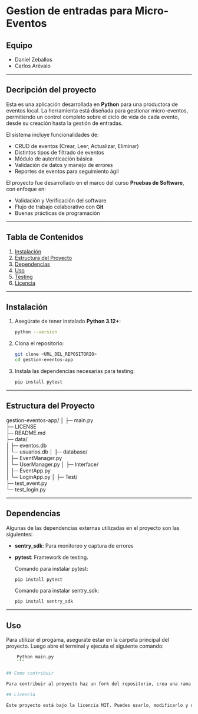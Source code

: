 # Gestion de entradas para Micro-Eventos 

## Equipo 
- Daniel Zeballos 
- Carlos Arévalo 

---

## Decripción del proyecto 
Esta es una aplicación desarrollada en **Python** para una productora de eventos local. La herramienta está diseñada para gestionar micro-eventos, permitiendo un control completo sobre el ciclo de vida de cada evento, desde su creación hasta la gestión de entradas.

El sistema incluye funcionalidades de:
- CRUD de eventos (Crear, Leer, Actualizar, Eliminar)
- Distintos tipos de filtrado de eventos
- Módulo de autenticación básica
- Validación de datos y manejo de errores
- Reportes de eventos para seguimiento ágil

El proyecto fue desarrollado en el marco del curso **Pruebas de Software**, con enfoque en:
- Validación y Verificación del software
- Flujo de trabajo colaborativo con **Git**
- Buenas prácticas de programación

---

## Tabla de Contenidos
1. [Instalación](#instalación)  
2. [Estructura del Proyecto](#estructura-del-proyecto)  
3. [Dependencias](#dependencias)  
4. [Uso](#uso)  
5. [Testing](#testing)   
6. [Licencia](#licencia)

---

## Instalación 
1.  Asegúrate de tener instalado **Python 3.12+**:
    ```bash
    python --version
    ```
2.  Clona el repositorio:
    ```bash
    git clone <URL_DEL_REPOSITORIO>
    cd gestion-eventos-app
    ```
3.  Instala las dependencias necesarias para testing:
    ```bash
    pip install pytest
    ```

---


## Estructura del Proyecto
gestion-eventos-app/
│
├─ main.py                  
├─ LICENSE         
├─ README.md     
├─ data/                
│   ├─ eventos.db           
│   └─ usuarios.db
│
├─ database/             
│   ├─ EventManager.py      
│   └─ UserManager.py
│
├─ Interface/                
│   ├─ EventApp.py   
│   └─ LoginApp.py
│
├─ Test/                     
    ├─ test_event.py   
    └─ test_login.py     

---

## Dependencias

Algunas de las dependencias externas utilizadas en el proyecto son las siguientes: 
* **sentry_sdk**: Para monitoreo y captura de errores
* **pytest**: Framework de testing.

    Comando para instalar pytest:
    ```bash
    pip install pytest
    ```

    Comando para instalar sentry_sdk:
    ```bash
    pip install sentry_sdk
    ```

---

## Uso
Para utilizar el progama, asegurate estar en la carpeta principal del proyecto. Luego abre el terminal y ejecuta el siguiente comando:
```bash
    Python main.py
    ```

## Como contribuir 

Para contribuir al proyecto haz un fork del repositorio, crea una rama con los cambios que propones, confirma los cambios hechos con sus respectivos commits y envía un Pull Request con una descripción clara de tu aporte.

## Licencia

Este proyecto está bajo la licencia MIT. Puedes usarlo, modificarlo y distribuirlo libremente, siempre que se mantenga el aviso de copyright y la licencia.